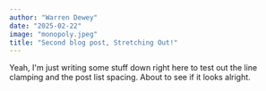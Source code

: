 ```yaml
---
author: "Warren Dewey"
date: "2025-02-22"
image: "monopoly.jpeg"
title: "Second blog post, Stretching Out!"
---
```


Yeah, I'm just writing some stuff down right here to test out the line clamping and the post list spacing. About to see if it looks alright.
